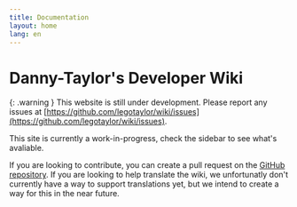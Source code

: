 ```yaml
---
title: Documentation
layout: home
lang: en
---
```

# Danny-Taylor's Developer Wiki

{: .warning }
This website is still under development. Please report any issues at [https://github.com/legotaylor/wiki/issues](https://github.com/legotaylor/wiki/issues).

This site is currently a work-in-progress, check the sidebar to see what's avaliable.

If you are looking to contribute, you can create a pull request on the [GitHub repository](https://github.com/legotaylor/wiki). If you are looking to help translate the wiki, we unfortunatly don't currently have a way to support translations yet, but we intend to create a way for this in the near future.

